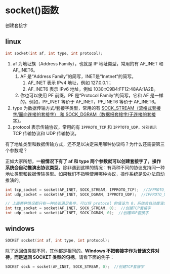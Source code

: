 # socket()函数

创建套接字

## linux
```c
int socket(int af, int type, int protocol);
```

1. af 为地址族（Address Family），也就是 IP 地址类型，常用的有 AF_INET 和 AF_INET6。
   1. AF 是“Address Family”的简写，INET是“Inetnet”的简写。
      1. AF_INET 表示 IPv4 地址，例如 127.0.0.1；
      2. AF_INET6 表示 IPv6 地址，例如 1030::C9B4:FF12:48AA:1A2B。
   2. 你也可以使用 PF 前缀，PF 是“Protocol Family”的简写，它和 AF 是一样的。例如，PF_INET 等价于 AF_INET，PF_INET6 等价于 AF_INET6。
2. type 为数据传输方式/套接字类型，常用的有 [SOCK_STREAM（流格式套接字/面向连接的套接字） 和 SOCK_DGRAM（数据报套接字/无连接的套接字）](./SOCK_STREAM和SOCK_DGRAM.md)。
3. protocol 表示传输协议，常用的有 `IPPROTO_TCP` 和 `IPPTOTO_UDP，分别表示` TCP 传输协议和 UDP 传输协议。

有了地址类型和数据传输方式，还不足以决定采用哪种协议吗？为什么还需要第三个参数呢？

正如大家所想，**一般情况下有了 af 和 type 两个参数就可以创建套接字了，操作系统会自动推演出协议类型**，除非遇到这样的情况：有两种不同的协议支持同一种地址类型和数据传输类型。如果我们不指明使用哪种协议，操作系统是没办法自动推演的。

```c
int tcp_socket = socket(AF_INET, SOCK_STREAM, IPPROTO_TCP);  //IPPROTO_TCP表示TCP协议
int udp_socket = socket(AF_INET, SOCK_DGRAM, IPPROTO_UDP);  //IPPROTO_UDP表示UDP协议

// 上面两种情况都只有一种协议满足条件，可以将 protocol 的值设为 0，系统会自动推演出应该使用什么协议，如下所示：
int tcp_socket = socket(AF_INET, SOCK_STREAM, 0);  //创建TCP套接字
int udp_socket = socket(AF_INET, SOCK_DGRAM, 0);  //创建UDP套接字
```

## windows
```c
SOCKET socket(int af, int type, int protocol);
```

除了返回值类型不同，其他都是相同的。**Windows 不把套接字作为普通文件对待，而是返回 SOCKET 类型的句柄**。请看下面的例子：

```c
SOCKET sock = socket(AF_INET, SOCK_STREAM, 0);  //创建TCP套接字
```